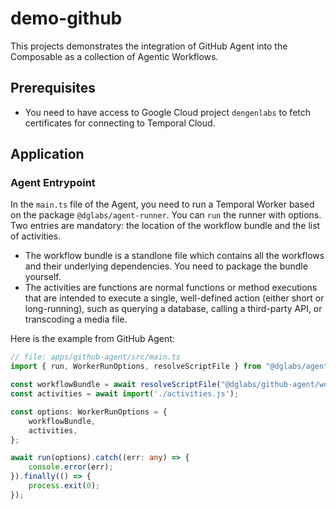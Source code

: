 # demo-github

This projects demonstrates the integration of GitHub Agent into the Composable as a collection of Agentic Workflows.

## Prerequisites

* You need to have access to Google Cloud project `dengenlabs` to fetch certificates for connecting to Temporal Cloud.

## Application

### Agent Entrypoint

In the `main.ts` file of the Agent, you need to run a Temporal Worker based on the package `@dglabs/agent-runner`. You can `run` the runner with options. Two entries are mandatory: the location of the workflow bundle and the list of activities.

* The workflow bundle is a standlone file which contains all the workflows and their underlying dependencies. You need to package the bundle yourself.
* The activities are functions are normal functions or method executions that are intended to execute a single, well-defined action (either short or long-running), such as querying a database, calling a third-party API, or transcoding a media file.

Here is the example from GitHub Agent:

```ts
// file: apps/github-agent/src/main.ts
import { run, WorkerRunOptions, resolveScriptFile } from "@dglabs/agent-runner";

const workflowBundle = await resolveScriptFile("@dglabs/github-agent/workflows-bundle", import.meta.url);
const activities = await import('./activities.js');

const options: WorkerRunOptions = {
    workflowBundle,
    activities,
};

await run(options).catch((err: any) => {
    console.error(err);
}).finally(() => {
    process.exit(0);
});
```